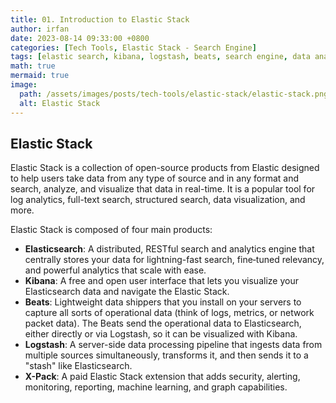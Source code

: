 ```yaml
---
title: 01. Introduction to Elastic Stack
author: irfan
date: 2023-08-14 09:33:00 +0800
categories: [Tech Tools, Elastic Stack - Search Engine]
tags: [elastic search, kibana, logstash, beats, search engine, data analytics, data visualization, data processing, data ingestion, data storage, data analysis, data exploration, data manipulation, data transformation, data enrichment]
math: true
mermaid: true
image:
  path: /assets/images/posts/tech-tools/elastic-stack/elastic-stack.png
  alt: Elastic Stack
---
```


## Elastic Stack

Elastic Stack is a collection of open-source products from Elastic designed to help users take data from any type of source and in any format and search, analyze, and visualize that data in real-time. It is a popular tool for log analytics, full-text search, structured search, data visualization, and more.

Elastic Stack is composed of four main products:

- **Elasticsearch**: A distributed, RESTful search and analytics engine that centrally stores your data for lightning-fast search, fine‑tuned relevancy, and powerful analytics that scale with ease.
- **Kibana**: A free and open user interface that lets you visualize your Elasticsearch data and navigate the Elastic Stack.
- **Beats**: Lightweight data shippers that you install on your servers to capture all sorts of operational data (think of logs, metrics, or network packet data). The Beats send the operational data to Elasticsearch, either directly or via Logstash, so it can be visualized with Kibana.
- **Logstash**: A server-side data processing pipeline that ingests data from multiple sources simultaneously, transforms it, and then sends it to a "stash" like Elasticsearch.
- **X-Pack**: A paid Elastic Stack extension that adds security, alerting, monitoring, reporting, machine learning, and graph capabilities.


